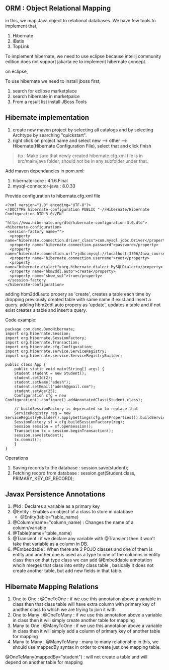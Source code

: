 ## ORM : Object Relational Mapping

in this, we map Java object to relational databases. We have few tools to implement that,
1. Hibernate
2. iBatis
3. TopLink



To implement hibernate, we need to use eclipse because intellij community edition does not support jakarta ee to implement hibernate concept.

on eclipse,

To use hibernate we need to install jboss first,
1. search for eclipse marketplace
2. search hibernate in marketpalce
3. From a result list install JBoss Tools

## Hibernate implementation
1. create new maven project by selecting all catalogs and by selecting Archtype by searching "quickstart".
2. right click on project name and select new --> other --> Hibernate(Hibernate Configuration File), select that and click finish

> tip : Make sure that newly created hibernate.cfg.xml file is in src/main/java folder, should not be in any subfolder under that.

Add maven dependancies in pom.xml:
1. hibernate-core : 4.1.6.Final
2. mysql-connector-java : 8.0.33

Provide configuration to hibernate.cfg.xml file

    <?xml version="1.0" encoding="UTF-8"?>
    <!DOCTYPE hibernate-configuration PUBLIC "-//Hibernate/Hibernate Configuration DTD 3.0//EN"
                                             "http://www.hibernate.org/dtd/hibernate-configuration-3.0.dtd">
    <hibernate-configuration>
     <session-factory name="">
      <property name="hibernate.connection.driver_class">com.mysql.jdbc.Driver</property>
      <property name="hibernate.connection.password">password</property>
      <property name="hibernate.connection.url">jdbc:mysql://localhost:3306/Java_course</property>
      <property name="hibernate.connection.username">root</property>
      <property name="hibernate.dialect">org.hibernate.dialect.MySQLDialect</property>
      <property name="hbm2ddl.auto">create</property>
      <property name="show_sql">true</property>
     </session-factory
    </hibernate-configuration>


adding hbm2ddl.auto propery as 'create', creates a table each time by dropping previously created table with same name if exist and insert a query.
adding hbm2ddl.auto propery as 'update', updates a table and if not exist creates a table and insert a query.


Code example:

    package com.demo.DemoHibernate;
    import org.hibernate.Session;
    import org.hibernate.SessionFactory;
    import org.hibernate.Transaction;
    import org.hibernate.cfg.Configuration;
    import org.hibernate.service.ServiceRegistry;
    import org.hibernate.service.ServiceRegistryBuilder;
    
    public class App {
        public static void main(String[] args) {
        Student student = new Student();
        student.setId(2);
        student.setName("adesh");
        student.setEmail("adesh@gmail.com");
        student.setAge(25);
        Configuration cfg = new Configuration().configure().addAnnotatedClass(Student.class);
            
        // buildSessionFactory is deprecated so to replace that
        ServiceRegistry reg = new ServiceRegistryBuilder().applySettings(cfg.getProperties()).buildServiceRegistry();
        SessionFactory sf = cfg.buildSessionFactory(reg);
        Session session = sf.openSession();
        Transaction tx = session.beginTransaction();
        session.save(student);
        tx.commit();
        }
    }


Operations
1. Saving records to the database : session.save(student);
2. Fetching record from database : session.get(Student.class, PRIMARY_KEY_OF_RECORD);

## Javax Persistence Annotations
1. @Id : Declares a variable as a primary key
2. @Entity : Enables an object of a class to store in database
   * @Entity(table="table_name)
3. @Column(name="column_name) : Changes the name of a column/variable
4. @Table(name="table_name)
5. @Transient : if we declare any variable with @Transient then it won't take that variable as a column in DB.
6. @Embeddable : When there are 2 POJO classes and one of them is entity and another one is used as a type to one of the columns in entity class then on that type class we can add @Embeddable annotation whcih merges that class into entity class table , basically it does not create another table, but add new fields in that table.



## Hibernate Mapping Relations

1. One to One : @OneToOne : if we use this annotation above a variable in class then that class table will have extra column with primary key of another class to which we are trying to join it with
2. One to Many : @OneToMany : if we use this annotation above a variable in class then it will simply create another table for mapping
3. Many to One : @ManyToOne : if we use this annotation above a variable in class then it will simply add a column of primary key of another table for mapping
4. Many to Many : @ManyToMany : many to many relationship in this, we should use mappedBy syntax in order to create just one mapping table.

@OneTeMany(mappedBy="student") : will not create a table and will depend on another table for mapping 


